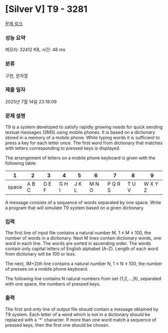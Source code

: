 # [Silver V] T9 - 3281 

[문제 링크](https://www.acmicpc.net/problem/3281) 

### 성능 요약

메모리: 32412 KB, 시간: 48 ms

### 분류

구현, 문자열

### 제출 일자

2025년 7월 14일 23:18:09

### 문제 설명

<p>T9 is a system developed to satisfy rapidly growing needs for quick sending textual messages (SMS) using mobile phones. It is based on a dictionary stored in a memory of a mobile phone. While typing words it is sufficient to press a key for each letter once. The first word from dictionary that matches with letters corresponding to pressed keys is displayed.</p>

<p>The arrangement of letters on a mobile phone keyboard is given with the following table:</p>

<table class="table table-bordered td-center th-center">
	<thead>
		<tr>
			<th>1</th>
			<th>2</th>
			<th>3</th>
			<th>4</th>
			<th>5</th>
			<th>6</th>
			<th>7</th>
			<th>8</th>
			<th>9</th>
		</tr>
	</thead>
	<tbody>
		<tr>
			<td>space</td>
			<td>A B C</td>
			<td>D E F</td>
			<td>G H I</td>
			<td>J K L</td>
			<td>M N O</td>
			<td>P Q R S</td>
			<td>T U V</td>
			<td>W X Y Z</td>
		</tr>
	</tbody>
</table>

<p>A message consists of a sequence of words separated by one space. Write a program that will simulate T9 system based on a given dictionary.</p>

### 입력 

 <p>The first line of input file contains a natural number M, 1 ≤ M ≤ 100, the number of words in a dictionary. Next M lines contain dictionary words, one word in each line. The words are sorted in ascending order. The words contain only capital letters of English alphabet (A–Z). Length of each word from dictionary will be 100 or less.</p>

<p>The next, (M+2)th line contains a natural number N, 1 ≤ N ≤ 100, the number of presses on a mobile phone keyboard.</p>

<p>The following line contains N natural numbers from set {1,2,...,9}, separated with one space, the numbers of pressed keys.</p>

### 출력 

 <p>The first and only line of output file should contain a message obtained by T9 system. Each letter of a word which is not in a dictionary should be replaced with a '*' character. If more than one word match a sequence of pressed keys, then the first one should be chosen.</p>


